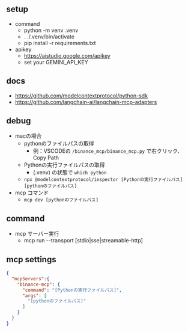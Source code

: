 ## setup
- command
  - python -m venv .venv
  - . ./.venv/bin/activate
  - pip install -r requirements.txt 
- apikey
  - https://aistudio.google.com/apikey
  - set your GEMINI_API_KEY


## docs
- https://github.com/modelcontextprotocol/python-sdk
- https://github.com/langchain-ai/langchain-mcp-adapters


## debug
- macの場合
  - pythonのファイルパスの取得
      - 例：VSCODEの `/binance_mcp/binance_mcp.py` で右クリック、Copy Path
  - Pythonの実行ファイルパスの取得
      - (.venv) の状態で `which python`
  - `npx @modelcontextprotocol/inspector [Pythonの実行ファイルパス] [pythonのファイルパス]`
- mcp コマンド
  - `mcp dev [pythonのファイルパス]`

## command
- mcp サーバー実行
  - mcp run --transport [stdio|sse|streamable-http]

## mcp settings
```json
{
  "mcpServers":{
    "binance-mcp": {
      "command": "[Pythonの実行ファイルパス]",
      "args": [
        "[pythonのファイルパス]"
      ]
    }
  }
}
```